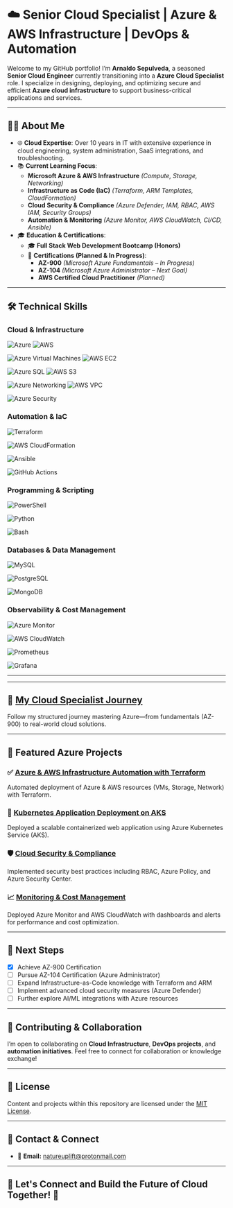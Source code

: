 # ☁️ Senior Cloud Specialist | Azure & AWS Infrastructure | DevOps & Automation

Welcome to my GitHub portfolio! I’m **Arnaldo Sepulveda**, a seasoned **Senior Cloud Engineer** currently transitioning into a **Azure Cloud Specialist** role. I specialize in designing, deploying, and optimizing secure and efficient **Azure cloud infrastructure** to support business-critical applications and services.

---

## 👨‍💻 About Me

- 🌐 **Cloud Expertise**: Over 10 years in IT with extensive experience in cloud engineering, system administration, SaaS integrations, and troubleshooting.
- 📚 **Current Learning Focus**:
  - **Microsoft Azure & AWS Infrastructure** *(Compute, Storage, Networking)*
  - **Infrastructure as Code (IaC)** *(Terraform, ARM Templates, CloudFormation)*
  - **Cloud Security & Compliance** *(Azure Defender, IAM, RBAC, AWS IAM, Security Groups)*
  - **Automation & Monitoring** *(Azure Monitor, AWS CloudWatch, CI/CD, Ansible)*
- 🎓 **Education & Certifications**:
  - 🎓 **Full Stack Web Development Bootcamp (Honors)**
  - 🏅 **Certifications (Planned & In Progress)**:
    - **AZ-900** *(Microsoft Azure Fundamentals – In Progress)*
    - **AZ-104** *(Microsoft Azure Administrator – Next Goal)*
    - **AWS Certified Cloud Practitioner** *(Planned)*

---

## 🛠️ Technical Skills

### Cloud & Infrastructure

![Azure](https://img.shields.io/badge/-Azure-0078D4?style=flat-square&logo=microsoftazure&logoColor=white)
![AWS](https://img.shields.io/badge/-AWS-232F3E?style=flat-square&logo=amazonaws&logoColor=white)

![Azure Virtual Machines](https://img.shields.io/badge/-Azure%20VMs-0078D4?style=flat-square&logo=microsoftazure&logoColor=white)
![AWS EC2](https://img.shields.io/badge/-AWS%20EC2-FF9900?style=flat-square&logo=amazonaws&logoColor=white)

![Azure SQL](https://img.shields.io/badge/-Azure%20SQL-0089D6?style=flat-square&logo=microsoftazure&logoColor=white)
![AWS S3](https://img.shields.io/badge/-AWS%20S3-569A31?style=flat-square&logo=amazonaws&logoColor=white)

![Azure Networking](https://img.shields.io/badge/-Azure%20Networking-0078D4?style=flat-square&logo=microsoftazure&logoColor=white)
![AWS VPC](https://img.shields.io/badge/-AWS%20VPC-232F3E?style=flat-square&logo=amazonaws&logoColor=white)

![Azure Security](https://img.shields.io/badge/-Azure%20Security-0057E7?style=flat-square&logo=microsoftazure&logoColor=white)

### Automation & IaC

![Terraform](https://img.shields.io/badge/-Terraform-7B42BC?style=flat-square&logo=terraform&logoColor=white)

![AWS CloudFormation](https://img.shields.io/badge/-AWS%20CloudFormation-FF9900?style=flat-square&logo=amazonaws&logoColor=white)

![Ansible](https://img.shields.io/badge/-Ansible-EE0000?style=flat-square&logo=ansible&logoColor=white)

![GitHub Actions](https://img.shields.io/badge/-GitHub%20Actions-2088FF?style=flat-square&logo=githubactions&logoColor=white)

### Programming & Scripting

![PowerShell](https://img.shields.io/badge/-PowerShell-5391FE?style=flat-square&logo=powershell&logoColor=white)

![Python](https://img.shields.io/badge/-Python-FFD43B?style=flat-square&logo=python&logoColor=blue)

![Bash](https://img.shields.io/badge/-Bash-4EAA25?style=flat-square&logo=gnubash&logoColor=white)

### Databases & Data Management

![MySQL](https://img.shields.io/badge/-MySQL-4479A1?style=flat-square&logo=mysql&logoColor=white)

![PostgreSQL](https://img.shields.io/badge/-PostgreSQL-336791?style=flat-square&logo=postgresql&logoColor=white)

![MongoDB](https://img.shields.io/badge/-MongoDB-47A248?style=flat-square&logo=mongodb&logoColor=white)

### Observability & Cost Management

![Azure Monitor](https://img.shields.io/badge/-Azure%20Monitor-0078D4?style=flat-square&logo=microsoftazure&logoColor=white)

![AWS CloudWatch](https://img.shields.io/badge/-AWS%20CloudWatch-FF9900?style=flat-square&logo=amazonaws&logoColor=white)

![Prometheus](https://img.shields.io/badge/-Prometheus-E6522C?style=flat-square&logo=prometheus&logoColor=white)

![Grafana](https://img.shields.io/badge/-Grafana-F46800?style=flat-square&logo=grafana&logoColor=white)

---

---

## 🚀 [My Cloud Specialist Journey](https://github.com/solutions-for-realvalue/Cloud-Specialist-Journey)

Follow my structured journey mastering Azure—from fundamentals (AZ-900) to real-world cloud solutions.

---

## 🌟 Featured Azure Projects

### ✅ [Azure & AWS Infrastructure Automation with Terraform](https://github.com/solutions-for-realvalue/Azure-Infrastructure-Automation)
Automated deployment of Azure & AWS resources (VMs, Storage, Network) with Terraform.

### 🚀 [Kubernetes Application Deployment on AKS](https://github.com/solutions-for-realvalue/AKS-Kubernetes-Deployment)
Deployed a scalable containerized web application using Azure Kubernetes Service (AKS).

### 🛡️ [Cloud Security & Compliance](https://github.com/solutions-for-realvalue/Azure-Security-Compliance)
Implemented security best practices including RBAC, Azure Policy, and Azure Security Center.

### 📈 [Monitoring & Cost Management](https://github.com/solutions-for-realvalue/Azure-Monitoring-CostManagement)
Deployed Azure Monitor and AWS CloudWatch with dashboards and alerts for performance and cost optimization.

---

## 📌 Next Steps
- [x] Achieve AZ-900 Certification
- [ ] Pursue AZ-104 Certification (Azure Administrator)
- [ ] Expand Infrastructure-as-Code knowledge with Terraform and ARM
- [ ] Implement advanced cloud security measures (Azure Defender)
- [ ] Further explore AI/ML integrations with Azure resources

---

## 🤝 Contributing & Collaboration

I’m open to collaborating on **Cloud Infrastructure**, **DevOps projects**, and **automation initiatives**. Feel free to connect for collaboration or knowledge exchange!

---

## 📜 License

Content and projects within this repository are licensed under the [MIT License](LICENSE).

---

## 📧 Contact & Connect

- 📩 **Email:** [natureuplift@protonmail.com](mailto:natureuplift@protonmail.com)  
<!-- - 🔗 **LinkedIn**: [Arnaldo Sepulveda](https://www.linkedin.com/in/arnaldo-sepulveda) -->

---

## 🌟 Let's Connect and Build the Future of Cloud Together! 🚀
